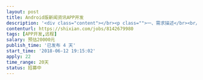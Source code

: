 ```yaml
---                
layout: post       
title: Android版新闻资讯APP开发           
description: '<div class="content"></br><p class="">一、需求描述</br><br/>产品类别：Android版手机客户端开发，只负责客户端部分，管理后台和API接口我方提供。</br><br/>开发进度：从零开始，全新开发，打算立即启动。</br><br/>功能：常见的新闻资讯类APP，包括新闻列表、新闻详情、地图、消息、个人中心、用户注册与登录等，具体功能有产品原型图和UI设计图。</p></br><p class="">二、参考产品</br><br/>现有产品原型图和UI设计图。</p></br><p class="">三、人才要求</br><br/>熟悉Android客户端开发，2年以上开发经验，有产品案例。</p></br><p class="">四、其他要求</br><br/>坐班要求：远程工作为主，每周坐班1天。 </br><br/>项目周期：约25天。</p></br><p class="">iOS客户端和服务端开发已经启动，Android开发就等你的出现，如果沟通愉快，我们可以立即启动合作！</br></p></br></div>'     
contenturl: https://shixian.com/jobs/8142679980      
tags: [APP开发,远程]            
salary: 预估20000元          
publish_time: '已发布 4 天'         
start_time: '2018-06-12 19:15:02'           
apply: 22                   
time_range: 20天              
status: 招募中                  
---                 
```

